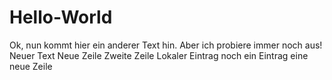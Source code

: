 # Hello-World
Ok, nun kommt hier ein anderer Text hin. Aber ich probiere immer noch aus!
Neuer Text
Neue Zeile
Zweite Zeile
Lokaler Eintrag
noch ein Eintrag
eine neue Zeile
